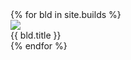 <div class="viewlets">
  {% for bld in site.builds %}
    <div class="product">
      <div class="product_image"><a href="{{ bld.url }}"><img src="/assets/img/{{bld.image}}" /></a></div>
      <div class="product_status"><span>{{ bld.title }}</span></div>
    </div>
  {% endfor %}
</div>
